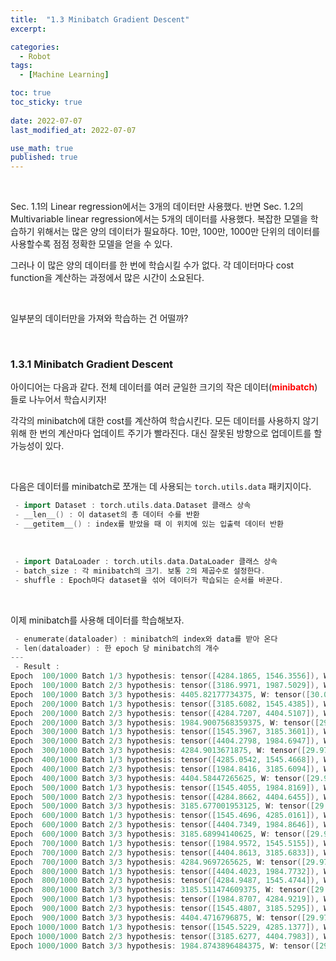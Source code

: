 ```yaml
---
title:  "1.3 Minibatch Gradient Descent"
excerpt: 

categories:
  - Robot
tags:
  - [Machine Learning]

toc: true
toc_sticky: true
 
date: 2022-07-07
last_modified_at: 2022-07-07

use_math: true
published: true
---
```


<br>

Sec. 1.1의 Linear regression에서는 3개의 데이터만 사용했다. 반면 Sec. 1.2의 Multivariable linear regression에서는 5개의 데이터를 사용했다. 복잡한 모델을 학습하기 위해서는 많은 양의 데이터가 필요하다. 10만, 100만, 1000만 단위의 데이터를 사용할수록 점점 정확한 모델을 얻을 수 있다.

그러나 이 많은 양의 데이터를 한 번에 학습시킬 수가 없다. 각 데이터마다 cost function을 계산하는 과정에서 많은 시간이 소요된다.

<br>

일부분의 데이터만을 가져와 학습하는 건 어떨까?

<br>

### 1.3.1 Minibatch Gradient Descent

아이디어는 다음과 같다. 전체 데이터를 여러 균일한 크기의 작은 데이터(<span style="color:red">**minibatch**</span>)들로 나누어서 학습시키자!

각각의 minibatch에 대한 cost를 계산하여 학습시킨다. 모든 데이터를 사용하지 않기 위해 한 번의 계산마다 업데이트 주기가 빨라진다. 대신 잘못된 방향으로 업데이트를 할 가능성이 있다.

<br>

다음은 데이터를 minibatch로 쪼개는 데 사용되는 `torch.utils.data` 패키지이다. 

<script src="https://gist.github.com/younghwanjoo1608/e82de04d434e0225a4638cbb20d536da.js"></script>

```cpp
 - import Dataset : torch.utils.data.Dataset 클래스 상속
 - __len__() : 이 dataset의 총 데이터 수를 반환
 - __getitem__() : index를 받았을 때 이 위치에 있는 입출력 데이터 반환
```

<br>

<script src="https://gist.github.com/younghwanjoo1608/d696475f5b54fadaa72b1ff08c84dc7a.js"></script>

```cpp
 - import DataLoader : torch.utils.data.DataLoader 클래스 상속
 - batch_size : 각 minibatch의 크기. 보통 2의 제곱수로 설정한다.
 - shuffle : Epoch마다 dataset을 섞어 데이터가 학습되는 순서를 바꾼다.
```

<br>

이제 minibatch를 사용해 데이터를 학습해보자.

<script src="https://gist.github.com/younghwanjoo1608/06a7fcb025d137706626a1b2d9f8c050.js"></script>

```cpp
 - enumerate(dataloader) : minibatch의 index와 data를 받아 온다
 - len(dataloader) : 한 epoch 당 minibatch의 개수
---
 - Result : 
Epoch  100/1000 Batch 1/3 hypothesis: tensor([4284.1865, 1546.3556]), W: tensor([30.0853, 35.0039, 59.9021]), b: 1.9362, Cost: 1.249685
Epoch  100/1000 Batch 2/3 hypothesis: tensor([3186.9971, 1987.5029]), W: tensor([30.0738, 34.9962, 59.8934]), b: 1.9358, Cost: 5.126473
Epoch  100/1000 Batch 3/3 hypothesis: 4405.82177734375, W: tensor([30.0664, 34.9934, 59.8866]), b: 1.9356, Cost: 0.675318
Epoch  200/1000 Batch 1/3 hypothesis: tensor([3185.6082, 1545.4385]), W: tensor([29.9730, 34.9332, 59.9984]), b: 1.9279, Cost: 0.281057
Epoch  200/1000 Batch 2/3 hypothesis: tensor([4284.7207, 4404.5107]), W: tensor([29.9759, 34.9347, 60.0017]), b: 1.9280, Cost: 0.158690
Epoch  200/1000 Batch 3/3 hypothesis: 1984.9007568359375, W: tensor([29.9762, 34.9352, 60.0019]), b: 1.9280, Cost: 0.009849
Epoch  300/1000 Batch 1/3 hypothesis: tensor([1545.3967, 3185.3601]), W: tensor([29.9675, 34.9334, 59.9988]), b: 1.9235, Cost: 0.143535
Epoch  300/1000 Batch 2/3 hypothesis: tensor([4404.2798, 1984.6947]), W: tensor([29.9713, 34.9354, 60.0020]), b: 1.9236, Cost: 0.305958
Epoch  300/1000 Batch 3/3 hypothesis: 4284.9013671875, W: tensor([29.9717, 34.9359, 60.0030]), b: 1.9236, Cost: 0.009728
Epoch  400/1000 Batch 1/3 hypothesis: tensor([4285.0542, 1545.4668]), W: tensor([29.9732, 34.9336, 60.0039]), b: 1.9192, Cost: 0.110418
Epoch  400/1000 Batch 2/3 hypothesis: tensor([1984.8416, 3185.6094]), W: tensor([29.9712, 34.9336, 60.0022]), b: 1.9191, Cost: 0.198222
Epoch  400/1000 Batch 3/3 hypothesis: 4404.58447265625, W: tensor([29.9750, 34.9350, 60.0056]), b: 1.9192, Cost: 0.172663
Epoch  500/1000 Batch 1/3 hypothesis: tensor([1545.4055, 1984.8169]), W: tensor([29.9734, 34.9331, 60.0016]), b: 1.9148, Cost: 0.098986
Epoch  500/1000 Batch 2/3 hypothesis: tensor([4284.8662, 4404.6455]), W: tensor([29.9753, 34.9340, 60.0037]), b: 1.9148, Cost: 0.071782
Epoch  500/1000 Batch 3/3 hypothesis: 3185.677001953125, W: tensor([29.9704, 34.9331, 59.9995]), b: 1.9147, Cost: 0.458332
Epoch  600/1000 Batch 1/3 hypothesis: tensor([1545.4696, 4285.0161]), W: tensor([29.9740, 34.9349, 60.0025]), b: 1.9104, Cost: 0.110394
Epoch  600/1000 Batch 2/3 hypothesis: tensor([4404.7349, 1984.8646]), W: tensor([29.9754, 34.9357, 60.0037]), b: 1.9104, Cost: 0.044312
Epoch  600/1000 Batch 3/3 hypothesis: 3185.68994140625, W: tensor([29.9704, 34.9347, 59.9995]), b: 1.9103, Cost: 0.476019
Epoch  700/1000 Batch 1/3 hypothesis: tensor([1984.9572, 1545.5155]), W: tensor([29.9746, 34.9362, 60.0044]), b: 1.9060, Cost: 0.133790
Epoch  700/1000 Batch 2/3 hypothesis: tensor([4404.8613, 3185.6833]), W: tensor([29.9728, 34.9360, 60.0029]), b: 1.9060, Cost: 0.243098
Epoch  700/1000 Batch 3/3 hypothesis: 4284.9697265625, W: tensor([29.9729, 34.9361, 60.0032]), b: 1.9060, Cost: 0.000916
Epoch  800/1000 Batch 1/3 hypothesis: tensor([4404.4023, 1984.7732]), W: tensor([29.9724, 34.9376, 60.0019]), b: 1.9019, Cost: 0.204317
Epoch  800/1000 Batch 2/3 hypothesis: tensor([4284.9487, 1545.4744]), W: tensor([29.9723, 34.9367, 60.0016]), b: 1.9018, Cost: 0.113825
Epoch  800/1000 Batch 3/3 hypothesis: 3185.511474609375, W: tensor([29.9686, 34.9360, 59.9984]), b: 1.9017, Cost: 0.261606
Epoch  900/1000 Batch 1/3 hypothesis: tensor([1984.8707, 4284.9219]), W: tensor([29.9721, 34.9380, 60.0023]), b: 1.8976, Cost: 0.011407
Epoch  900/1000 Batch 2/3 hypothesis: tensor([1545.4807, 3185.5295]), W: tensor([29.9699, 34.9366, 60.0002]), b: 1.8975, Cost: 0.255749
Epoch  900/1000 Batch 3/3 hypothesis: 4404.4716796875, W: tensor([29.9747, 34.9384, 60.0045]), b: 1.8976, Cost: 0.279122
Epoch 1000/1000 Batch 1/3 hypothesis: tensor([1545.5229, 4285.1377]), W: tensor([29.9742, 34.9369, 60.0034]), b: 1.8933, Cost: 0.146218
Epoch 1000/1000 Batch 2/3 hypothesis: tensor([3185.6277, 4404.7983]), W: tensor([29.9728, 34.9368, 60.0023]), b: 1.8932, Cost: 0.217328
Epoch 1000/1000 Batch 3/3 hypothesis: 1984.8743896484375, W: tensor([29.9732, 34.9374, 60.0026]), b: 1.8933, Cost: 0.015778
```